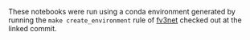 These notebooks were run using a conda environment generated by running the `make create_environment` rule of [fv3net](https://github.com/ai2cm/fv3net/commit/51daa9541990bea5f41c3580271c7c56d4d3245b) checked out at the linked commit.